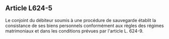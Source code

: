 Article L624-5
----
Le conjoint du débiteur soumis à une procédure de sauvegarde établit la
consistance de ses biens personnels conformément aux règles des régimes
matrimoniaux et dans les conditions prévues par l'article L. 624-9.
